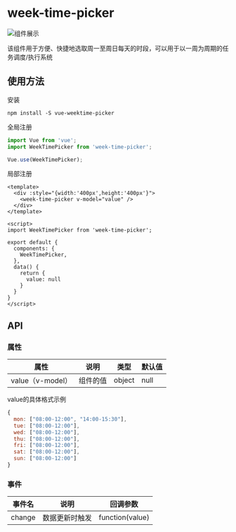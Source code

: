 # week-time-picker

![组件展示](https://wiki.dm-ai.cn/download/attachments/215583138/image2021-3-15_16-14-52.png?version=1&modificationDate=1615796092405&api=v2)

该组件用于方便、快捷地选取周一至周日每天的时段，可以用于以一周为周期的任务调度/执行系统

## 使用方法

安装

```
npm install -S vue-weektime-picker
```

全局注册

```typescript
import Vue from 'vue';
import WeekTimePicker from 'week-time-picker';

Vue.use(WeekTimePicker);
```

局部注册

```vue
<template>
  <div :style="{width:'400px',height:'400px'}">
    <week-time-picker v-model="value" />
  </div>
</template>

<script>
import WeekTimePicker from 'week-time-picker';

export default {
  components: {
    WeekTimePicker,
  },
  data() {
    return {
      value: null
    }
  }
}
</script>
```

## API

### 属性

属性 | 说明 | 类型 | 默认值
-----|-----|------|------
value（v-model） | 组件的值 | object | null

value的具体格式示例
```js
{
  mon: ["08:00-12:00", "14:00-15:30"],
  tue: ["08:00-12:00"],
  wed: ["08:00-12:00"],
  thu: ["08:00-12:00"],
  fri: ["08:00-12:00"],
  sat: ["08:00-12:00"],
  sun: ["08:00-12:00"]
}
```

### 事件

事件名 | 说明 | 回调参数
------|------|---------
change | 数据更新时触发 | function(value)